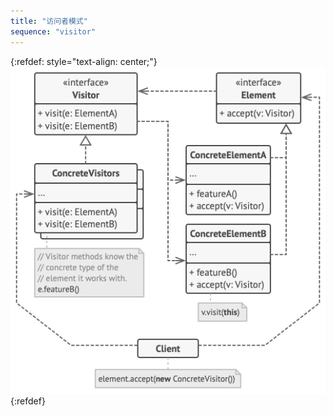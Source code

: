 ```yaml
---
title: "访问者模式"
sequence: "visitor"
---
```


{:refdef: style="text-align: center;"}
![](/assets/images/design-pattern/diagrams/visitor-structure.png)
{:refdef}

